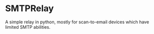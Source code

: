 SMTPRelay
=========

A simple relay in python, mostly for scan-to-email devices which have limited SMTP abilities.